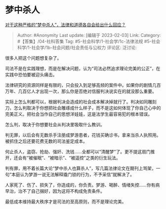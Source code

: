 # 梦中杀人
[对于这种严格的“梦中杀人”，法律和道德各自会给出什么回应？](https://www.zhihu.com/question/542396822/answer/2873742686)

> Author: #Anonymity
> Last update: [编辑于 2023-02-03]
> Link:
> Category: #【答集】/04-社科答集
> Tag: #5-社会科学/1-社会学/1c-法律法规  #5-社会科学/1-社会学/1b-社会问题/社会责任与公权力
> 评论区:
> 泛讨论:

很多人把这个问题想复杂了。

司法不是在实践理想，而是在解决问题，认为“司法必然追求理论完美的公正”，在实践中恐怕要被迎头痛击。

法律研究的资源同样是有限的，只会投入到足够高频的案件中。如果你的剧情几百万年、几百亿人才出现一次，那么你是否绝对信服判决说实在的就没那么重要。

实际上怎么判都可以，根据判决会造成的社会成本解决掉就行了。判决如同雕刻刀，怎么判取决于你想把社会雕琢成什么样子，而不是这如何体现了你自己心中的完美正义。把社会当作自己的思想洋娃娃，这是法学生最容易犯的根本错误。

怎么判，取决于你想要社会从判决里吸取什么教训。

判无罪，以后会有无数杀手注册成梦游患者，花钱买确诊书，拿来当杀人执照用。被抓住之后还要花费无数的司法鉴定成本。

何止杀人，盗窃、抢劫、强奸、洗钱……全都可以“清醒梦”了。更不提这扇门推开，还会有“被催眠”、“被暗示”、“被遥控”之类的衍生玩法。

判有罪，用不着长篇大论“梦中杀人也算杀人”，写几篇法律论文在期刊上骂架，一句“本庭认为梦游一说无法解释撬门锁的行为，不予采信”就解决了。

人家死了、伤了、损失了，你造成的，你负责。梦游、喝醉、情绪失控……你有病早治，治不了自己捆好，因为这将不构成免责条件。

最低成本维持最大秩序才是司法的至高原则，而不是理论完美。
